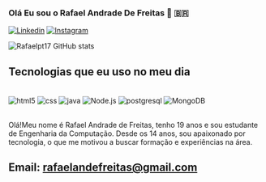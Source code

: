 ### Olá Eu sou o Rafael Andrade De Freitas 👋 🇧🇷

[![Linkedin](https://img.shields.io/badge/LinkedIn-0077B5?style=for-the-badge&logo=linkedin&logoColor=white)](https://linkedin.com/in/rafael-a-f-andrade-de-freitas-58610a236)
[![Instagram](https://img.shields.io/badge/Instagram-E4405F?style=for-the-badge&logo=instagram&logoColor=white)](https://instagram.com/rafael.afreitas)

![Rafaelpt17 GitHub stats](https://github-readme-stats.vercel.app/api?username=Rafaelpt17&show_icons=true&theme=dracula)


## Tecnologias que eu uso no meu dia 

<div style="display: inline_block"><br/>
 <img align="center" alt="html5" src="https://img.shields.io/badge/HTML5-E34F26?style=for-the-badge&logo=html5&logoColor=white" />
 <img align="center" alt="css" src="https://img.shields.io/badge/CSS3-1572B6?style=for-the-badge&logo=css3&logoColor=white" />
 <img align="center" alt="java" src="https://img.shields.io/badge/JavaScript-F7DF1E?style=for-the-badge&logo=javascript&logoColor=black" />
  <img align="center" alt="Node.js" src="https://img.shields.io/badge/Node.js-43853D?style=for-the-badge&logo=node.js&logoColor=white" />
   <img align="center" alt="postgresql" src="https://img.shields.io/badge/PostgreSQL-316192?style=for-the-badge&logo=postgresql&logoColor=white" />
   <img align="center" alt="MongoDB" src="https://img.shields.io/badge/MongoDB-4EA94B?style=for-the-badge&logo=mongodb&logoColor=white" />
</div><br/>

Olá!Meu nome é Rafael Andrade de Freitas, tenho 19 anos e sou estudante de Engenharia da Computação. Desde os 14 anos, sou apaixonado por tecnologia, o que me motivou a buscar formação e experiências na área.

## Email: rafaelandefreitas@gmail.com
